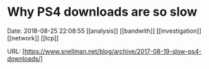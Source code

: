 # Why PS4 downloads are so slow

Date: 2018-08-25 22:08:55
[[analysis]] [[bandwith]] [[investigation]] [[network]] [[tcp]]

URL: [https://www.snellman.net/blog/archive/2017-08-19-slow-ps4-downloads/]
